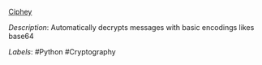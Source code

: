 [Ciphey](https://github.com/Ciphey/Ciphey)

*Description*: Automatically decrypts messages with basic encodings likes base64

*Labels*: #Python #Cryptography
